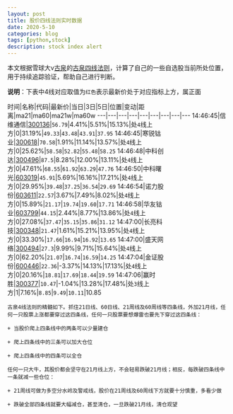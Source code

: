 ```yaml
---
layout: post
title: 股价四线法则实时数据
date: 2020-5-10
categories: blog
tags: [python,stock]
description: stock index alert
---
```



本文根据雪球大v[古泉](https://xueqiu.com/u/7148646888)的[古泉四线法则](https://xueqiu.com/7148646888/130498192)，计算了自己的一些自选股当前所处位置，用于持续追踪验证，帮助自己进行判断。

**说明**：下表中4线对应取值为`红色`表示最新价处于对应指标上方，属正面

时间|名称|代码|最新价|当日|3日|5日|位置|变动|距离|ma21|ma60|ma21w|ma60w
---|---|---|---|---|---|---|---|---
14:46:45|信维通信|[300136](https://xueqiu.com/S/SZ300136)|`56.79`|4.41%|5.51%|15.13%|处`4`线上方|0|31.19%|`49.33`|`43.48`|`43.91`|`37.95`
14:46:45|寒锐钴业|[300618](https://xueqiu.com/S/SZ300618)|`70.58`|1.91%|11.14%|13.57%|处`4`线上方|0|25.62%|`58.58`|`52.82`|`55.48`|`58.25`
14:46:48|中科创达|[300496](https://xueqiu.com/S/SZ300496)|`87.5`|8.28%|12.00%|13.11%|处`4`线上方|0|47.61%|`68.55`|`61.92`|`63.29`|`47.76`
14:46:50|中科曙光|[603019](https://xueqiu.com/S/SH603019)|`45.91`|5.69%|16.16%|17.21%|处`4`线上方|0|29.95%|`39.48`|`37.25`|`36.54`|`29.69`
14:46:54|诺力股份|[603611](https://xueqiu.com/S/SH603611)|`22.57`|3.67%|7.49%|8.02%|处`4`线上方|0|15.89%|`21.17`|`19.74`|`19.60`|`17.71`
14:46:58|华友钴业|[603799](https://xueqiu.com/S/SH603799)|`44.15`|2.44%|8.77%|13.86%|处`4`线上方|0|27.08%|`37.47`|`35.15`|`35.86`|`31.12`
14:47:00|长亮科技|[300348](https://xueqiu.com/S/SZ300348)|`21.47`|1.61%|15.21%|13.95%|处`4`线上方|0|33.30%|`17.66`|`16.94`|`16.92`|`13.65`
14:47:00|盛天网络|[300494](https://xueqiu.com/S/SZ300494)|`27.3`|9.99%|9.71%|15.64%|处`4`线上方|0|62.20%|`21.07`|`16.74`|`16.59`|`14.25`
14:47:04|金证股份|[600446](https://xueqiu.com/S/SH600446)|`22.36`|-3.37%|14.13%|17.13%|处`4`线上方|0|20.16%|`18.81`|`17.69`|`18.44`|`19.59`
14:47:06|赢时胜|[300377](https://xueqiu.com/S/SZ300377)|`10.47`|-1.04%|13.28%|17.48%|处`3`线上方|1|7.16%|`8.85`|`9.49`|`10.11`|10.85

```
古泉4线法则的精髓如下。抓住21日线、60日线、21周线及60周线等四条线，外加21月线，任何一只股票上涨都要穿过这四条线，任何一只股票要想爆雷也要先下穿过这四条线：

+ 当股价爬上四条线中的两条可以少量建仓

+ 爬上四条线中的三条可以加大仓位

+ 爬上四条线中的四条可以全仓

任何一只大牛，其股价都会坚守在21月线上方，不会轻易跌破21月线；相反，每跌破四条线中一条就减一些仓位：

+ 21周线可做为多空分水岭及警戒线，股价在21周线及60周线下方就要十分慎重，多看少做

+ 跌破全部四条线就要大幅减仓，甚至清仓，一旦跌破21月线，清仓观望
```